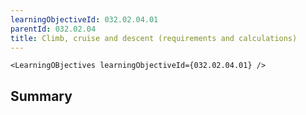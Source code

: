 ```yaml
---
learningObjectiveId: 032.02.04.01
parentId: 032.02.04
title: Climb, cruise and descent (requirements and calculations)
---
```


```tsx eval
<LearningOBjectives learningObjectiveId={032.02.04.01} />
```

## Summary
